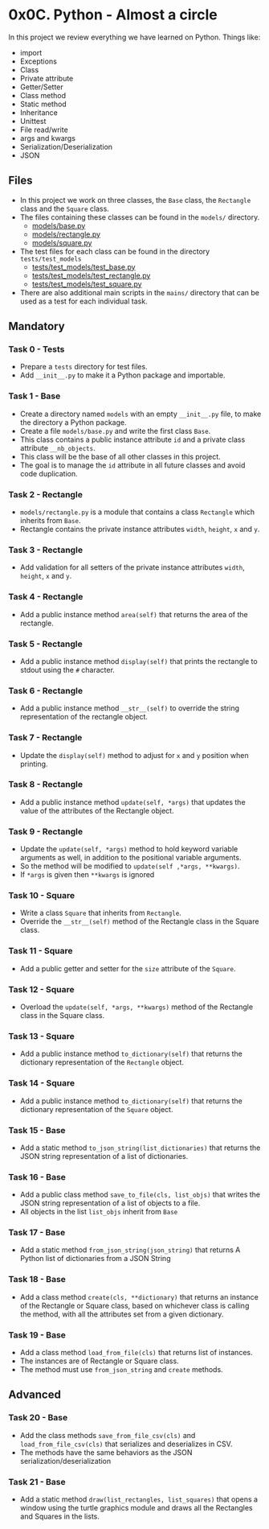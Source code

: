 # 0x0C. Python - Almost a circle

In this project we review everything we have learned on Python. Things like:

- import
- Exceptions
- Class
- Private attribute
- Getter/Setter
- Class method
- Static method
- Inheritance
- Unittest
- File read/write
- args and kwargs
- Serialization/Deserialization
- JSON

## Files

- In this project we work on three classes, the `Base` class, the `Rectangle`
  class and the `Square` class.
- The files containing these classes can be found in the `models/` directory.
  - [models/base.py](./models/base.py)
  - [models/rectangle.py](./models/rectangle.py)
  - [models/square.py](./models/square.py)
- The test files for each class can be found in the directory `tests/test_models`
  - [tests/test_models/test_base.py](./tests/test_models/test_base.py)
  - [tests/test_models/test_rectangle.py](./tests/test_models/test_rectangle.py)
  - [tests/test_models/test_square.py](./tests/test_models/test_square.py)
- There are also additional main scripts in the `mains/` directory that can be
  used as a test for each individual task.

## Mandatory

### Task 0 - Tests

- Prepare a `tests` directory for test files.
- Add `__init__.py` to make it a Python package and importable.

### Task 1 - Base

- Create a directory named `models` with an empty `__init__.py` file, to make
  the directory a Python package.
- Create a file `models/base.py` and write the first class `Base`.
- This class contains a public instance attribute `id` and a private class
  attribute `__nb_objects`.
- This class will be the base of all other classes in this project.
- The goal is to manage the `id` attribute in all future classes and avoid code
  duplication.

### Task 2 - Rectangle

- `models/rectangle.py` is a module that contains a class `Rectangle` which
  inherits from `Base`.
- Rectangle contains the private instance attributes `width`, `height`, `x` and
  `y`.

### Task 3 - Rectangle

- Add validation for all setters of the private instance attributes `width`,
  `height`, `x` and `y`.

### Task 4 - Rectangle

- Add a public instance method `area(self)` that returns the area of the rectangle.

### Task 5 - Rectangle

- Add a public instance method `display(self)` that prints the rectangle to stdout
  using the `#` character.

### Task 6 - Rectangle

- Add a public instance method `__str__(self)` to override the string representation
  of the rectangle object.

### Task 7 - Rectangle

- Update the `display(self)` method to adjust for `x` and `y` position when
  printing.

### Task 8 - Rectangle

- Add a public instance method `update(self, *args)` that updates the value of the
  attributes of the Rectangle object.

### Task 9 - Rectangle

- Update the `update(self, *args)` method to hold keyword variable arguments as
  well, in addition to the positional variable arguments.
- So the method will be modified to `update(self ,*args, **kwargs)`.
- If `*args` is given then `**kwargs` is ignored

### Task 10 - Square

- Write a class `Square` that inherits from `Rectangle`.
- Override the `__str__(self)` method of the Rectangle class in the Square class.

### Task 11 - Square

- Add a public getter and setter for the `size` attribute of the `Square`.

### Task 12 - Square

- Overload the `update(self, *args, **kwargs)` method of the Rectangle class
  in the Square class.

### Task 13 - Square

- Add a public instance method `to_dictionary(self)` that returns the dictionary
  representation of the `Rectangle` object.

### Task 14 - Square

- Add a public instance method `to_dictionary(self)` that returns the dictionary
  representation of the `Square` object.

### Task 15 - Base

- Add a static method `to_json_string(list_dictionaries)` that returns the JSON
  string representation of a list of dictionaries.

### Task 16 - Base

- Add a public class method `save_to_file(cls, list_objs)` that writes the JSON
  string representation of a list of objects to a file.
- All objects in the list `list_objs` inherit from `Base`

### Task 17 - Base

- Add a static method `from_json_string(json_string)` that returns A Python
  list of dictionaries from a JSON String

### Task 18 - Base

- Add a class method `create(cls, **dictionary)` that returns an instance of the
  Rectangle or Square class, based on whichever class is calling the method,
  with all the attributes set from a given dictionary.

### Task 19 - Base

- Add a class method `load_from_file(cls)` that returns list of instances.
- The instances are of Rectangle or Square class.
- The method must use `from_json_string` and `create` methods.

## Advanced

### Task 20 - Base

- Add the class methods `save_from_file_csv(cls)` and `load_from_file_csv(cls)`
  that serializes and deserializes in CSV.
- The methods have the same behaviors as the JSON serialization/deserialization

### Task 21 - Base

- Add a static method `draw(list_rectangles, list_squares)` that opens a window
  using the turtle graphics module and draws all the Rectangles and Squares in
  the lists.
